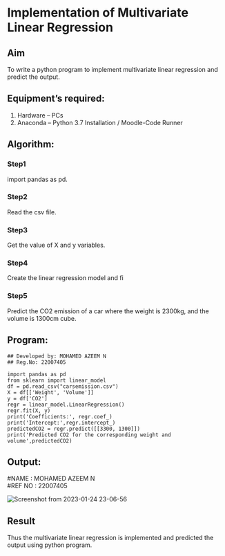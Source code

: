 # Implementation of Multivariate Linear Regression
## Aim
To write a python program to implement multivariate linear regression and predict the output.
## Equipment’s required:
1.	Hardware – PCs
2.	Anaconda – Python 3.7 Installation / Moodle-Code Runner
## Algorithm:
### Step1
import pandas as pd.
### Step2
Read the csv file.

### Step3
Get the value of X and y variables.

### Step4
Create the linear regression model and fi

### Step5
Predict the CO2 emission of a car where the weight is 2300kg, and the volume is
1300cm cube.

## Program:
```
## Developed by: MOHAMED AZEEM N
## Reg.No: 22007405

import pandas as pd
from sklearn import linear_model
df = pd.read_csv("carsemission.csv")
X = df[['Weight', 'Volume']]
y = df['CO2']
regr = linear_model.LinearRegression()
regr.fit(X, y)
print('Coefficients:', regr.coef_)
print('Intercept:',regr.intercept_)
predictedCO2 = regr.predict([[3300, 1300]])
print('Predicted CO2 for the corresponding weight and volume',predictedCO2)

```
## Output:

#NAME : MOHAMED AZEEM N
<br>
#REF NO : 22007405

![Screenshot from 2023-01-24 23-06-56](https://user-images.githubusercontent.com/121040764/214368725-80eb8250-2530-4d2b-b079-cec0883f578d.png)



## Result
Thus the multivariate linear regression is implemented and predicted the output using
python program.
